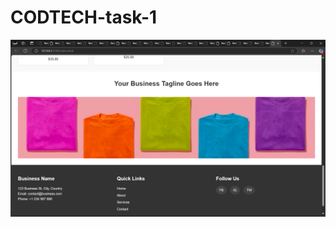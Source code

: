 # CODTECH-task-1




![image alt](https://github.com/Swarnashree401/CODTECH-task-1/blob/75b3f45c13ef4e61872264eda33a92992a21b7b6/Screenshot%20(1).png)
